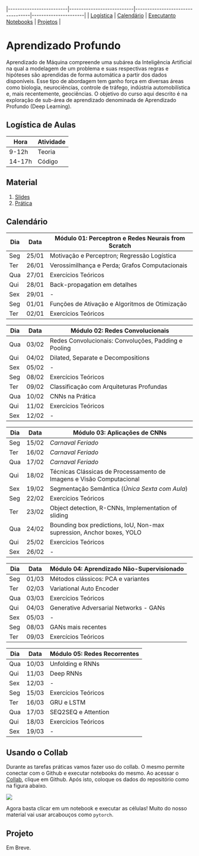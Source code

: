 |-------------------------|---------------------------|----------------------------------|----------------------|
| [Logística](#logistica) | [Calendário](#calendario) |  [Executanto Notebooks](#collab) | [Projetos](#projeto) |

# Aprendizado Profundo

Aprendizado  de  Máquina  compreende  uma  subárea  da  Inteligência  Artificial  na qual  a  modelagem  de  um  problema  e  suas  respectivas regras  e  hipóteses são aprendidas  de  forma  automática  a  partir  dos  dados  disponíveis.  Esse  tipo  de abordagem  tem  ganho  força  em  diversas  áreas  como  biologia,  neurociências, controle  de  tráfego,  indústria  automobilística  e,  mais  recentemente,  geociências. O objetivo do curso aqui descrito é na exploração de sub-área de aprendizado denominada de Aprendizado Profundo (Deep Learning).

<a name="logistica"/>

## Logística de Aulas

|  Hora  |  Atividade        |
|--------|-------------------|
| 9-12h  | Teoria            |
| 14-17h | Código            |

<a name="calendario"/>

## Material

1. [Slides](https://drive.google.com/open?id=1QWiiflLa-HnyUAfa4AZZhMIijQtJg_TV)
1. [Prática](https://github.com/deep-petro/curso-verao)

## Calendário

| Dia | Data  |  Módulo 01: Perceptron e Redes Neurais from Scratch                          |
|-----|-------|------------------------------------------------------------------------------|
| Seg | 25/01 | Motivação e Perceptron; Regressão Logística                                  |
| Ter | 26/01 | Verossimilhança e Perda; Grafos Computacionais                               |
| Qua | 27/01 | Exercícios Teóricos                                                          |
| Qui | 28/01 | Back-propagation em detalhes                                                 |
| Sex | 29/01 | -                                                                            |
| Seg | 01/01 | Funções de Ativação e Algoritmos de Otimização                               |
| Ter | 02/01 | Exercícios Teóricos                                                          |

| Dia | Data  |  **Módulo 02: Redes Convolucionais**                                         |
|-----|-------|------------------------------------------------------------------------------|
| Qua | 03/02 | Redes Convolucionais: Convoluções, Padding e Pooling                         |
| Qui | 04/02 | Dilated, Separate e Decompositions                                           |
| Sex | 05/02 | -                                                                            |
| Seg | 08/02 | Exercícios Teóricos                                                          |
| Ter | 09/02 | Classificação com Arquiteturas Profundas                                     |
| Qua | 10/02 | CNNs na Prática                                                              |
| Qui | 11/02 | Exercícios Teóricos                                                          |
| Sex | 12/02 | -                                                                            |

| Dia | Data  |  **Módulo 03: Aplicações de CNNs**                                           |
|-----|-------|------------------------------------------------------------------------------|
| Seg | 15/02 | *Carnaval Feriado*                                                           |
| Ter | 16/02 | *Carnaval Feriado*                                                           |
| Qua | 17/02 | *Carnaval Feriado*                                                           |
| Qui | 18/02 | Técnicas Clássicas de Processamento de Imagens e Visão Computacional         |
| Sex | 19/02 | Segmentação Semântica (*Única Sexta com Aula*)                               |
| Seg | 22/02 | Exercícios Teóricos                                                          |
| Ter | 23/02 | Object detection, R-CNNs, Implementation of sliding                          |
| Qua | 24/02 | Bounding box predictions, IoU, Non-max supression, Anchor boxes, YOLO        |
| Qui | 25/02 | Exercícios Teóricos                                                          |
| Sex | 26/02 | -                                                                            |

| Dia | Data  |  **Módulo 04: Aprendizado Não-Supervisionado**                               |
|-----|-------|------------------------------------------------------------------------------|
| Seg | 01/03 | Métodos clássicos: PCA e variantes                                           |
| Ter | 02/03 | Variational Auto Encoder                                                     |
| Qua | 03/03 | Exercícios Teóricos                                                          |
| Qui | 04/03 | Generative Adversarial Networks - GANs                                       |
| Sex | 05/03 | -                                                                            |
| Seg | 08/03 | GANs mais recentes                                                           |
| Ter | 09/03 | Exercícios Teóricos                                                          |

| Dia | Data  |  **Módulo 05: Redes Recorrentes**                                            |
|-----|-------|------------------------------------------------------------------------------|
| Qua | 10/03 | Unfolding e RNNs                                                             |
| Qui | 11/03 | Deep RNNs                                                                    |
| Sex | 12/03 | -                                                                            |
| Seg | 15/03 | Exercícios Teóricos                                                          |
| Ter | 16/03 | GRU e LSTM                                                                   |
| Qua | 17/03 | SEQ2SEQ e Attention                                                          |
| Qui | 18/03 | Exercícios Teóricos                                                          |
| Sex | 19/03 | -                                                                            |

<a name="collab"/>

## Usando o Collab

Durante as tarefas práticas vamos fazer uso do collab. O mesmo permite conectar com o Github
e executar notebooks do mesmo. Ao acessar o [Collab](https://colab.research.google.com/notebooks/welcome.ipynb#recent=true),
clique em Github. Após isto, coloque os dados do repositório como na figura abaixo.

![](f.png)

Agora basta clicar em um notebook e executar as células! Muito do nosso material vai usar arcabouços como `pytorch`.

<a name="projeto"/>

## Projeto

Em Breve.
